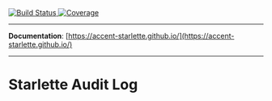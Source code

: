 <a href="https://travis-ci.org/accent-starlette/starlette-audit">
    <img src="https://travis-ci.org/accent-starlette/starlette-audit.svg?branch=master" alt="Build Status">
</a>

<a href="https://codecov.io/gh/accent-starlette/starlette-audit">
  <img src="https://codecov.io/gh/accent-starlette/starlette-audit/branch/master/graph/badge.svg" alt="Coverage" />
</a>

---

**Documentation**: [https://accent-starlette.github.io/](https://accent-starlette.github.io/)

---

# Starlette Audit Log
